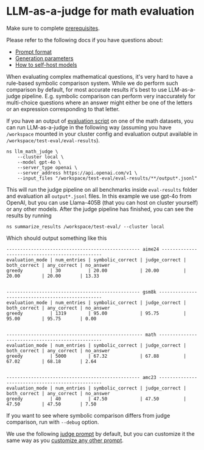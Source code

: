 # LLM-as-a-judge for math evaluation

Make sure to complete [prerequisites](/docs/prerequisites.md).

Please refer to the following docs if you have questions about:
- [Prompt format](/docs/prompt-format.md)
- [Generation parameters](/docs/common-parameters.md)
- [How to self-host models](/docs/generation.md)

When evaluating complex mathematical questions, it's very hard to have a rule-based symbolic comparison system.
While we do perform such comparison by default, for most accurate results it's best to use LLM-as-a-judge pipeline.
E.g. symbolic comparison can perform very inaccurately for multi-choice questions where an answer might either be
one of the letters or an expression corresponding to that letter.

If you have an output of [evaluation script](/docs/evaluation.md) on one of the math datasets, you can run LLM-as-a-judge
in the following way (assuming you have `/workspace` mounted in your cluster config and evaluation output available in
`/workspace/test-eval/eval-results`).

```
ns llm_math_judge \
    --cluster local \
    --model gpt-4o \
    --server_type openai \
    --server_address https://api.openai.com/v1 \
    --input_files "/workspace/test-eval/eval-results/**/output*.jsonl"
```

This will run the judge pipeline on all benchmarks inside `eval-results` folder and evaluation all `output*.jsonl` files.
In this example we use gpt-4o from OpenAI, but you can use Llama-405B (that you can host on cluster yourself) or any
other models. After the judge pipeline has finished, you can see the results by running

```
ns summarize_results /workspace/test-eval/ --cluster local
```

Which should output something like this

```
------------------------------------------------- aime24 ------------------------------------------------
evaluation_mode | num_entries | symbolic_correct | judge_correct | both_correct | any_correct | no_answer
greedy          | 30          | 20.00            | 20.00         | 20.00        | 20.00       | 13.33


------------------------------------------------- gsm8k -------------------------------------------------
evaluation_mode | num_entries | symbolic_correct | judge_correct | both_correct | any_correct | no_answer
greedy          | 1319        | 95.00            | 95.75         | 95.00        | 95.75       | 0.00

                                                                                                                                                      -------------------------------------------------- math -------------------------------------------------
evaluation_mode | num_entries | symbolic_correct | judge_correct | both_correct | any_correct | no_answer
greedy          | 5000        | 67.32            | 67.88         | 67.02        | 68.18       | 2.64


------------------------------------------------- amc23 -------------------------------------------------
evaluation_mode | num_entries | symbolic_correct | judge_correct | both_correct | any_correct | no_answer
greedy          | 40          | 47.50            | 47.50         | 47.50        | 47.50       | 7.50
```

If you want to see where symbolic comparison differs from judge comparison, run with `--debug` option.

We use the following [judge prompt](/nemo_skills/prompt/config/judge/math.yaml) by default, but you can customize
it the same way as you [customize any other prompt](/docs/prompt-format.md).